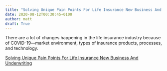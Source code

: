 ```yaml
---
title: "Solving Unique Pain Points For Life Insurance New Business And Underwriting"
date: 2020-08-12T00:30:45+0100
author: matt
draft: True
---
```

There are a lot of changes happening in the life insurance industry because of COVID-19—market environment, types of insurance products, processes, and technology.
 

[ Solving Unique Pain Points For Life Insurance New Business And Underwriting ]( https://brokerworldmag.com/solving-unique-pain-points-for-life-insurance-new-business-and-underwriting/ )
